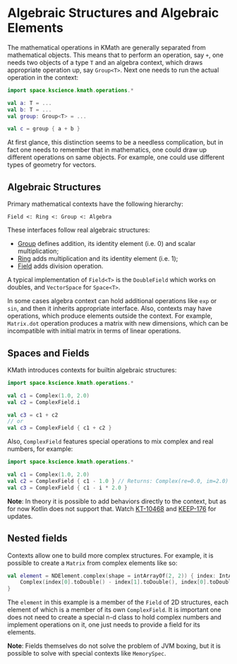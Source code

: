 # Algebraic Structures and Algebraic Elements

The mathematical operations in KMath are generally separated from mathematical objects. This means that to perform an
operation, say `+`, one needs two objects of a type `T` and an algebra context, which draws appropriate operation up,
say `Group<T>`. Next one needs to run the actual operation in the context:

```kotlin
import space.kscience.kmath.operations.*

val a: T = ...
val b: T = ...
val group: Group<T> = ...

val c = group { a + b }
```

At first glance, this distinction seems to be a needless complication, but in fact one needs to remember that in
mathematics, one could draw up different operations on same objects. For example, one could use different types of
geometry for vectors.

## Algebraic Structures

Primary mathematical contexts have the following hierarchy:

`Field <: Ring <: Group <: Algebra`

These interfaces follow real algebraic structures:

- [Group](https://mathworld.wolfram.com/Group.html) defines addition, its identity element (i.e. 0) and scalar
  multiplication;
- [Ring](http://mathworld.wolfram.com/Ring.html) adds multiplication and its identity element (i.e. 1);
- [Field](http://mathworld.wolfram.com/Field.html) adds division operation.

A typical implementation of `Field<T>` is the `DoubleField` which works on doubles, and `VectorSpace` for `Space<T>`.

In some cases algebra context can hold additional operations like `exp` or `sin`, and then it inherits appropriate
interface. Also, contexts may have operations, which produce elements outside the context. For example, `Matrix.dot`
operation produces a matrix with new dimensions, which can be incompatible with initial matrix in terms of linear
operations.

## Spaces and Fields

KMath introduces contexts for builtin algebraic structures:

```kotlin
import space.kscience.kmath.operations.*

val c1 = Complex(1.0, 2.0)
val c2 = ComplexField.i

val c3 = c1 + c2
// or
val c3 = ComplexField { c1 + c2 }
```

Also, `ComplexField` features special operations to mix complex and real numbers, for example:

```kotlin
import space.kscience.kmath.operations.*

val c1 = Complex(1.0, 2.0)
val c2 = ComplexField { c1 - 1.0 } // Returns: Complex(re=0.0, im=2.0)
val c3 = ComplexField { c1 - i * 2.0 }
```

**Note**: In theory it is possible to add behaviors directly to the context, but as for now Kotlin does not support that. Watch [KT-10468](https://youtrack.jetbrains.com/issue/KT-10468) and
[KEEP-176](https://github.com/Kotlin/KEEP/pull/176) for updates.

## Nested fields

Contexts allow one to build more complex structures. For example, it is possible to create a `Matrix` from complex elements like so:

```kotlin
val element = NDElement.complex(shape = intArrayOf(2, 2)) { index: IntArray ->
    Complex(index[0].toDouble() - index[1].toDouble(), index[0].toDouble() + index[1].toDouble())
}
```

The `element` in this example is a member of the `Field` of 2D structures, each element of which is a member of its own
`ComplexField`. It is important one does not need to create a special n-d class to hold complex numbers and implement operations on it, one just needs to provide a field for its elements.

**Note**: Fields themselves do not solve the problem of JVM boxing, but it is possible to solve with special contexts
like
`MemorySpec`.
